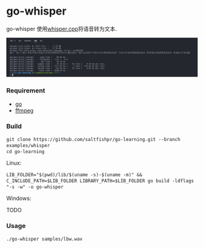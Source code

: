 # go-whisper

go-whisper 使用[whisper.cpp](https://github.com/ggerganov/whisper.cpp)将语音转为文本.

![preview](preview.png)

### Requirement

- [go](https://go.dev/dl/)
- [ffmpeg](https://ffmpeg.org/download.html)

### Build

```shell
git clone https://github.com/saltfishpr/go-learning.git --branch examples/whisper
cd go-learning
```

Linux:

```shell
LIB_FOLDER="$(pwd)/lib/$(uname -s)-$(uname -m)" && C_INCLUDE_PATH=$LIB_FOLDER LIBRARY_PATH=$LIB_FOLDER go build -ldflags "-s -w" -o go-whisper
```

Windows:

TODO

### Usage

```shell
./go-whisper samples/lbw.wav
```
